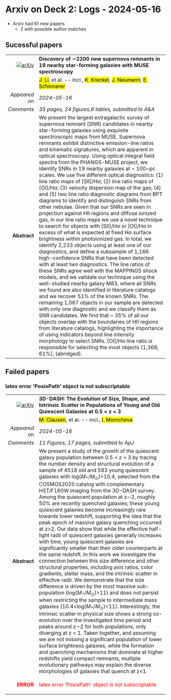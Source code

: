 # Arxiv on Deck 2: Logs - 2024-05-16

* Arxiv had 61 new papers
    * 2 with possible author matches

## Sucessful papers


|||
|---:|:---|
| [![arXiv](https://img.shields.io/badge/arXiv-2405.08974-b31b1b.svg)](https://arxiv.org/abs/2405.08974) | **Discovery of $\sim$2200 new supernova remnants in 19 nearby star-forming galaxies with MUSE spectroscopy**  |
|| <mark>J. Li</mark>, et al. -- incl., <mark>K. Kreckel</mark>, <mark>J. Neumann</mark>, <mark>E. Schinnerer</mark> |
|*Appeared on*| *2024-05-16*|
|*Comments*| *35 pages, 24 figures,6 tables, submitted to A&A*|
|**Abstract**|            We present the largest extragalactic survey of supernova remnant (SNR) candidates in nearby star-forming galaxies using exquisite spectroscopic maps from MUSE. Supernova remnants exhibit distinctive emission-line ratios and kinematic signatures, which are apparent in optical spectroscopy. Using optical integral field spectra from the PHANGS-MUSE project, we identify SNRs in 19 nearby galaxies at ~ 100~pc scales. We use five different optical diagnostics: (1) line ratio maps of [SII]/H$\alpha$; (2) line ratio maps of [OI]/H$\alpha$; (3) velocity dispersion map of the gas; (4) and (5) two line ratio diagnostic diagrams from BPT diagrams to identify and distinguish SNRs from other nebulae. Given that our SNRs are seen in projection against HII regions and diffuse ionized gas, in our line ratio maps we use a novel technique to search for objects with [SII]/H$\alpha$ or [OI]/H$\alpha$ in excess of what is expected at fixed H$\alpha$ surface brightness within photoionized gas. In total, we identify 2,233 objects using at least one of our diagnostics, and define a subsample of 1,166 high-confidence SNRs that have been detected with at least two diagnostics. The line ratios of these SNRs agree well with the MAPPINGS shock models, and we validate our technique using the well-studied nearby galaxy M83, where all SNRs we found are also identified in literature catalogs and we recover 51% of the known SNRs. The remaining 1,067 objects in our sample are detected with only one diagnostic and we classify them as SNR candidates. We find that ~ 35% of all our objects overlap with the boundaries of HII regions from literature catalogs, highlighting the importance of using indicators beyond line intensity morphology to select SNRs. [OI]/H$\alpha$ line ratio is responsible for selecting the most objects (1,368; 61%), (abridged).         |

## Failed papers

### latex error 'PosixPath' object is not subscriptable 


|||
|---:|:---|
| [![arXiv](https://img.shields.io/badge/arXiv-2405.09354-b31b1b.svg)](https://arxiv.org/abs/2405.09354) | **3D-DASH: The Evolution of Size, Shape, and Intrinsic Scatter in Populations of Young and Old Quiescent Galaxies at 0.5 < z < 3**  |
|| <mark>M. Clausen</mark>, et al. -- incl., <mark>I. Momcheva</mark> |
|*Appeared on*| *2024-05-16*|
|*Comments*| *11 Figures, 17 pages, submitted to ApJ*|
|**Abstract**|            We present a study of the growth of the quiescent galaxy population between 0.5 < z < 3 by tracing the number density and structural evolution of a sample of 4518 old and 583 young quiescent galaxies with log($M_*$/$M_{\odot}$)>10.4, selected from the COSMOS2020 catalog with complementary HST/F160W imaging from the 3D-DASH survey. Among the quiescent population at z$\sim$2, roughly 50% are recently quenched galaxies; these young quiescent galaxies become increasingly rare towards lower redshift, supporting the idea that the peak epoch of massive galaxy quenching occurred at z>2. Our data show that while the effective half-light radii of quiescent galaxies generally increases with time, young quiescent galaxies are significantly smaller than their older counterparts at the same redshift. In this work we investigate the connection between this size difference and other structural properties, including axis ratios, color gradients, stellar mass, and the intrinsic scatter in effective radii. We demonstrate that the size difference is driven by the most massive sub-population (log($M_*$/$M_{\odot}$)>11) and does not persist when restricting the sample to intermediate mass galaxies (10.4<log($M_*$/$M_{\odot}$)<11). Interestingly, the intrinsic scatter in physical size shows a strong co-evolution over the investigated time period and peaks around z$\sim$2 for both populations, only diverging at z < 1. Taken together, and assuming we are not missing a significant population of lower surface brightness galaxies, while the formation and quenching mechanisms that dominate at higher redshifts yield compact remnants, multiple evolutionary pathways may explain the diverse morphologies of galaxies that quench at z<1.         |
|<p style="color:red"> **ERROR** </p>| <p style="color:red">latex error 'PosixPath' object is not subscriptable</p> |

